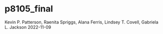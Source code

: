 p8105_final
================
Kevin P. Patterson, Raenita Spriggs, Alana Ferris, Lindsey T. Covell,
Gabriela L. Jackson
2022-11-09

